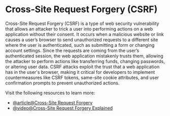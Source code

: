 # Cross-Site Request Forgery (CSRF)

Cross-Site Request Forgery (CSRF) is a type of web security vulnerability that allows an attacker to trick a user into performing actions on a web application without their consent. It occurs when a malicious website or link causes a user’s browser to send unauthorized requests to a different site where the user is authenticated, such as submitting a form or changing account settings. Since the requests are coming from the user’s authenticated session, the web application mistakenly trusts them, allowing the attacker to perform actions like transferring funds, changing passwords, or altering user data. CSRF attacks exploit the trust that a web application has in the user's browser, making it critical for developers to implement countermeasures like CSRF tokens, same-site cookie attributes, and user confirmation prompts to prevent unauthorized actions.

Visit the following resources to learn more:

- [@article@Cross-Site Request Forgery](https://owasp.org/www-community/attacks/csrf)
- [@video@Cross-Site Request Forgery Explained](https://www.youtube.com/watch?v=eWEgUcHPle0)